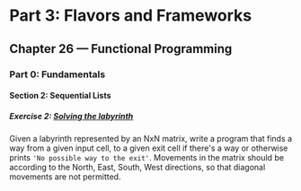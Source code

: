 # Part 3: Flavors and Frameworks
## Chapter 26 &mdash; Functional Programming
### Part 0: Fundamentals
#### Section 2: Sequential Lists
##### Exercise 2: [Solving the labyrinth](e02-stack-labyrinth)
Given a labyrinth represented by an NxN matrix, write a program that finds a way from a given input cell, to a given exit cell if there's a way or otherwise prints `'No possible way to the exit'`. Movements in the matrix should be according to the North, East, South, West directions, so that diagonal movements are not permitted.